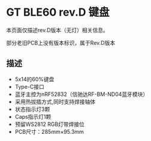 GT BLE60 rev.D 键盘
=====================
本页面仅描述rev.D版本（无灯）相关信息。

部分老旧PCB上没有版本标识，属于Rev.D版本

## 描述

- 5x14的60%键盘
- Type-C接口
- 蓝牙主控为nRF52832（信驰达RF-BM-ND04蓝牙模块）
- 采用热拔插方式,同时支持焊接轴体
- 状态指示灯3颗
- Caps指示灯1颗
- 预留WS2812 RGB灯带焊接位
- PCB尺寸：285mm×95.3mm